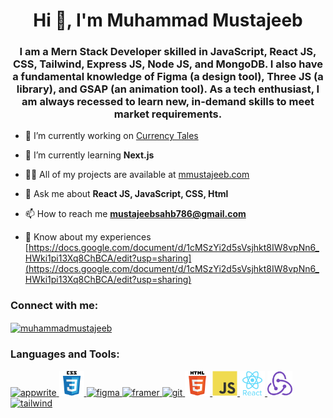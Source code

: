<h1 align="center">Hi 👋, I'm Muhammad Mustajeeb</h1>
<h3 align="center">I am a Mern Stack Developer skilled in JavaScript, React JS, CSS, Tailwind, Express JS, Node JS, and MongoDB. I also have a fundamental knowledge of Figma (a design tool), Three JS (a library), and GSAP (an animation tool). As a tech enthusiast, I am always recessed to learn new, in-demand skills to meet market requirements.</h3>

- 🔭 I’m currently working on [Currency Tales](https://www.currencytales.online)

- 🌱 I’m currently learning **Next.js**

- 👨‍💻 All of my projects are available at [mmustajeeb.com](mmustajeeb.com)

- 💬 Ask me about **React JS, JavaScript, CSS, Html**

- 📫 How to reach me **mustajeebsahb786@gmail.com**

- 📄 Know about my experiences [https://docs.google.com/document/d/1cMSzYi2d5sVsjhkt8IW8vpNn6_HWki1pi13Xq8ChBCA/edit?usp=sharing](https://docs.google.com/document/d/1cMSzYi2d5sVsjhkt8IW8vpNn6_HWki1pi13Xq8ChBCA/edit?usp=sharing)

<h3 align="left">Connect with me:</h3>
<p align="left">
<a href="https://linkedin.com/in/muhammadmustajeeb" target="blank"><img align="center" src="https://raw.githubusercontent.com/rahuldkjain/github-profile-readme-generator/master/src/images/icons/Social/linked-in-alt.svg" alt="muhammadmustajeeb" height="30" width="40" /></a>
</p>

<h3 align="left">Languages and Tools:</h3>
<p align="left"> <a href="https://appwrite.io" target="_blank" rel="noreferrer"> <img src="https://www.vectorlogo.zone/logos/appwriteio/appwriteio-icon.svg" alt="appwrite" width="40" height="40"/> </a> <a href="https://www.w3schools.com/css/" target="_blank" rel="noreferrer"> <img src="https://raw.githubusercontent.com/devicons/devicon/master/icons/css3/css3-original-wordmark.svg" alt="css3" width="40" height="40"/> </a> <a href="https://www.figma.com/" target="_blank" rel="noreferrer"> <img src="https://www.vectorlogo.zone/logos/figma/figma-icon.svg" alt="figma" width="40" height="40"/> </a> <a href="https://www.framer.com/" target="_blank" rel="noreferrer"> <img src="https://www.vectorlogo.zone/logos/framer/framer-icon.svg" alt="framer" width="40" height="40"/> </a> <a href="https://git-scm.com/" target="_blank" rel="noreferrer"> <img src="https://www.vectorlogo.zone/logos/git-scm/git-scm-icon.svg" alt="git" width="40" height="40"/> </a> <a href="https://www.w3.org/html/" target="_blank" rel="noreferrer"> <img src="https://raw.githubusercontent.com/devicons/devicon/master/icons/html5/html5-original-wordmark.svg" alt="html5" width="40" height="40"/> </a> <a href="https://developer.mozilla.org/en-US/docs/Web/JavaScript" target="_blank" rel="noreferrer"> <img src="https://raw.githubusercontent.com/devicons/devicon/master/icons/javascript/javascript-original.svg" alt="javascript" width="40" height="40"/> </a> <a href="https://reactjs.org/" target="_blank" rel="noreferrer"> <img src="https://raw.githubusercontent.com/devicons/devicon/master/icons/react/react-original-wordmark.svg" alt="react" width="40" height="40"/> </a> <a href="https://redux.js.org" target="_blank" rel="noreferrer"> <img src="https://raw.githubusercontent.com/devicons/devicon/master/icons/redux/redux-original.svg" alt="redux" width="40" height="40"/> </a> <a href="https://tailwindcss.com/" target="_blank" rel="noreferrer"> <img src="https://www.vectorlogo.zone/logos/tailwindcss/tailwindcss-icon.svg" alt="tailwind" width="40" height="40"/> </a> </p>

